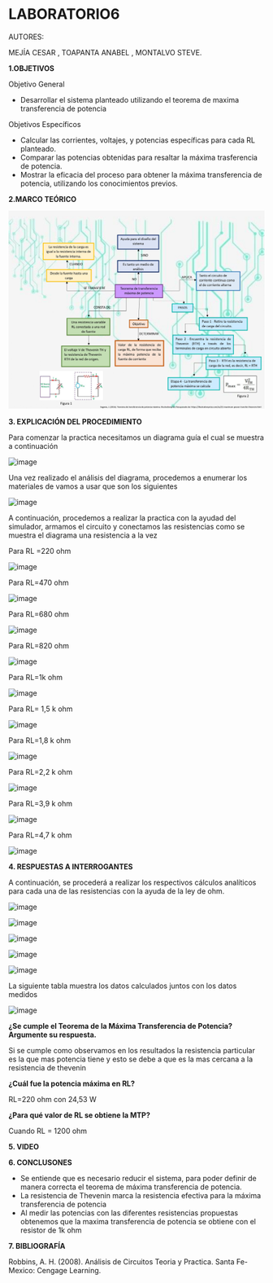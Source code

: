 # LABORATORIO6

AUTORES:

MEJÍA CESAR 
, TOAPANTA ANABEL , MONTALVO STEVE.

**1.OBJETIVOS** 

Objetivo General

* Desarrollar el sistema planteado utilizando el teorema de maxima transferencia de potencia

Objetivos Específicos

* Calcular las corrientes, voltajes, y potencias específicas para cada RL planteado.
* Comparar las potencias obtenidas para resaltar la máxima trasferencia de potencia.
* Mostrar la eficacia del proceso para obtener la máxima transferencia de potencia, utilizando los conocimientos previos.

**2.MARCO TEÓRICO**

![](https://github.com/Anabeltoapanta/LABORATORIO6/blob/main/Marco%20Te%C3%B3rico.jpg)

**3. EXPLICACIÓN DEL PROCEDIMIENTO**

Para comenzar la practica necesitamos un diagrama guía el cual se muestra a continuación 

![image](https://user-images.githubusercontent.com/85134094/127877427-36f604a8-6a4b-4fc3-897b-a9785df6a0d7.png)

Una vez realizado el análisis del diagrama, procedemos a enumerar los materiales de vamos a usar que son los siguientes 

![image](https://user-images.githubusercontent.com/85134094/127877456-061aa8d7-a575-4dbe-a5a1-31c55066776c.png)

A continuación, procedemos a realizar la practica con la ayudad del simulador, armamos el circuito y conectamos las resistencias como se muestra el diagrama una resistencia a la vez

Para RL =220 ohm

![image](https://user-images.githubusercontent.com/85134094/127877475-a4f014b7-adbb-428f-9546-64f00d009f86.png)

Para RL=470 ohm

![image](https://user-images.githubusercontent.com/85134094/127877486-10e6d7f9-3d39-41b2-b7a4-3c3d44fbb9df.png)

Para RL=680 ohm

![image](https://user-images.githubusercontent.com/85134094/127877507-dcb899f3-3e27-44f4-9ef3-68b64e3efd3c.png)

Para RL=820 ohm

![image](https://user-images.githubusercontent.com/85134094/127877528-3dc83a67-89a8-45c5-86eb-71c03a4b3bae.png)

Para RL=1k ohm

![image](https://user-images.githubusercontent.com/85134094/127877539-a4fce7ec-0939-419b-a8f2-12ece4c605b0.png)

Para RL= 1,5 k ohm

![image](https://user-images.githubusercontent.com/85134094/127877554-3981f339-0d77-4533-88e3-10d11e854592.png)

Para RL=1,8 k ohm 

![image](https://user-images.githubusercontent.com/85134094/127877593-3f549e16-e757-417b-9453-a19f8d95a32f.png)

Para RL=2,2 k ohm

![image](https://user-images.githubusercontent.com/85134094/127877623-fd9bb0bf-674f-4cf3-94a8-7ffd5c191c59.png)

Para RL=3,9 k ohm

![image](https://user-images.githubusercontent.com/85134094/127877649-7053f0d3-2d53-4b95-9e82-3752d73dc6ee.png)

Para RL=4,7 k ohm

![image](https://user-images.githubusercontent.com/85134094/127877674-5362b204-f463-4872-94f6-8ee79433d525.png)

**4. RESPUESTAS A INTERROGANTES**

A continuación, se procederá a realizar los respectivos cálculos analíticos para cada una de las resistencias con la ayuda de la ley de ohm.

![image](https://user-images.githubusercontent.com/85134094/127877714-b0690c19-e27d-4924-b0b9-0696a0170ef3.png)

![image](https://user-images.githubusercontent.com/85134094/127877736-48526d86-9537-4d16-82b8-45fd1da00282.png)

![image](https://user-images.githubusercontent.com/85134094/127877743-19dee747-aa96-48e9-bffa-1c13e0ecf64b.png)

![image](https://user-images.githubusercontent.com/85134094/127877756-10ca3b26-abb1-4eba-8e0e-09d45c60fb70.png)

![image](https://user-images.githubusercontent.com/85134094/127877765-f70384e4-dbd1-42c1-a497-0925eafa558a.png)

La siguiente tabla muestra los datos calculados juntos con los datos medidos 

![image](https://user-images.githubusercontent.com/85134094/127877800-a27b36c5-ee37-4eb1-a6c3-facc4fa9a3df.png)

**¿Se cumple el Teorema de la Máxima Transferencia de Potencia? Argumente su respuesta.**

Si se cumple como observamos en los resultados la resistencia particular es la que mas potencia tiene y esto se debe a que es la mas cercana a la resistencia de thevenin

**¿Cuál fue la potencia máxima en RL?**

RL=220 ohm  con 24,53 W

**¿Para qué valor de RL se obtiene la MTP?**

Cuando RL = 1200 ohm

**5. VIDEO**


**6. CONCLUSONES**

* Se entiende que es necesario reducir el sistema, para poder definir de manera correcta el teorema de máxima transferencia de potencia.
* La resistencia de Thevenin marca la resistencia  efectiva para la máxima transferencia de potencia
* Al medir las potencias con las diferentes resistencias propuestas obtenemos que la maxima transferencia de potencia se obtiene con el resistor de 1k ohm
 

**7. BIBLIOGRAFÍA**

Robbins, A. H. (2008). Análisis de Circuitos Teoria y Practica. Santa Fe-Mexico: Cengage Learning.


